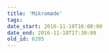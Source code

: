 ```yaml
---
title: 'Mikromøde'
tags:
date_start: 2016-11-10T16:00:00
date_end: 2016-11-10T17:30:00
old_id: 6295
---
```

